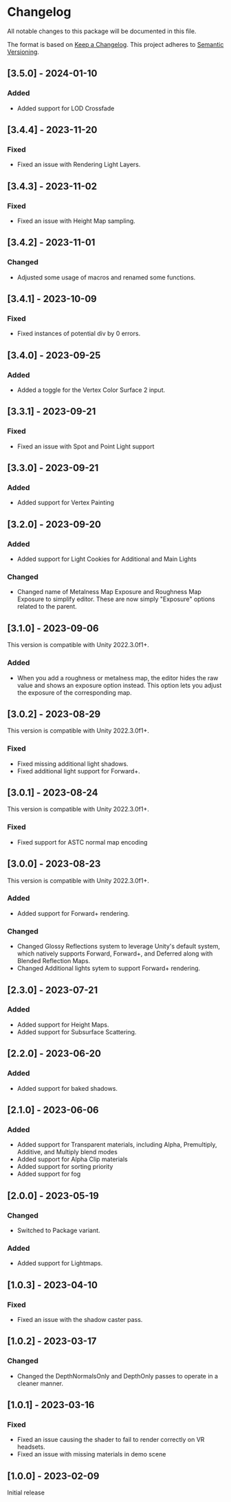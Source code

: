 # Changelog

All notable changes to this package will be documented in this file.

The format is based on [Keep a Changelog](http://keepachangelog.com/en/1.0.0/).
This project adheres to [Semantic Versioning](http://semver.org/spec/v2.0.0.html).

## [3.5.0] - 2024-01-10

### Added

- Added support for LOD Crossfade

## [3.4.4] - 2023-11-20

### Fixed

- Fixed an issue with Rendering Light Layers.

## [3.4.3] - 2023-11-02

### Fixed

- Fixed an issue with Height Map sampling.

## [3.4.2] - 2023-11-01

### Changed

- Adjusted some usage of macros and renamed some functions.

## [3.4.1] - 2023-10-09

### Fixed

- Fixed instances of potential div by 0 errors.

## [3.4.0] - 2023-09-25

### Added

- Added a toggle for the Vertex Color Surface 2 input.

## [3.3.1] - 2023-09-21

### Fixed

- Fixed an issue with Spot and Point Light support

## [3.3.0] - 2023-09-21

### Added

- Added support for Vertex Painting

## [3.2.0] - 2023-09-20

### Added

- Added support for Light Cookies for Additional and Main Lights

### Changed

- Changed name of Metalness Map Exposure and Roughness Map Exposure to simplify editor. These are now simply "Exposure" options related to the parent.

## [3.1.0] - 2023-09-06

This version is compatible with Unity 2022.3.0f1+.

### Added

- When you add a roughness or metalness map, the editor hides the raw value and shows an exposure option instead. This option lets you adjust the exposure of the corresponding map.

## [3.0.2] - 2023-08-29

This version is compatible with Unity 2022.3.0f1+.

### Fixed

- Fixed missing additional light shadows.
- Fixed additional light support for Forward+.

## [3.0.1] - 2023-08-24

This version is compatible with Unity 2022.3.0f1+.

### Fixed

- Fixed support for ASTC normal map encoding

## [3.0.0] - 2023-08-23

This version is compatible with Unity 2022.3.0f1+.

### Added

- Added support for Forward+ rendering.

### Changed

- Changed Glossy Reflections system to leverage Unity's default system, which natively supports Forward, Forward+, and Deferred along with Blended Reflection Maps.
- Changed Additional lights sytem to support Forward+ rendering.

## [2.3.0] - 2023-07-21

### Added

- Added support for Height Maps.
- Added support for Subsurface Scattering.

## [2.2.0] - 2023-06-20

### Added

- Added support for baked shadows.

## [2.1.0] - 2023-06-06

### Added

- Added support for Transparent materials, including Alpha, Premultiply, Additive, and Multiply blend modes
- Added support for Alpha Clip materials
- Added support for sorting priority
- Added support for fog

## [2.0.0] - 2023-05-19

### Changed

- Switched to Package variant.

### Added

- Added support for Lightmaps.

## [1.0.3] - 2023-04-10

### Fixed

- Fixed an issue with the shadow caster pass.

## [1.0.2] - 2023-03-17

### Changed

- Changed the DepthNormalsOnly and DepthOnly passes to operate in a cleaner manner.

## [1.0.1] - 2023-03-16

### Fixed

- Fixed an issue causing the shader to fail to render correctly on VR headsets.
- Fixed an issue with missing materials in demo scene

## [1.0.0] - 2023-02-09

Initial release
